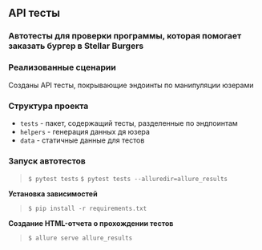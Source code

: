 ## API тесты

### Автотесты для проверки программы, которая помогает заказать бургер в Stellar Burgers

### Реализованные сценарии

Созданы API тесты, покрывающие эндоинты по манипуляции юзерами


### Структура проекта

- `tests` - пакет, содержащий тесты, разделенные по эндпоинтам
- `helpers` - генерация данных дя юзера
- `data` - статичные данные для тестов


### Запуск автотестов
> `$ pytest tests`
> `$ pytest tests --alluredir=allure_results `

**Установка зависимостей**

> `$ pip install -r requirements.txt`

**Cоздание HTML-отчета о прохождении тестов**

>  `$ allure serve allure_results `
